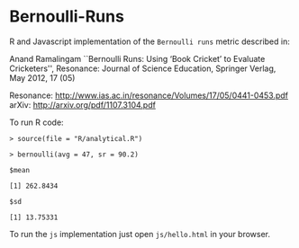# Bernoulli-Runs
R and Javascript implementation of the `Bernoulli runs` metric described in:

Anand Ramalingam ``Bernoulli Runs: Using ‘Book Cricket’ to Evaluate Cricketers'', 
Resonance: Journal of Science Education, Springer Verlag,  May 2012, 17 (05)  

Resonance: http://www.ias.ac.in/resonance/Volumes/17/05/0441-0453.pdf
arXiv: http://arxiv.org/pdf/1107.3104.pdf

To run R code:

`> source(file = "R/analytical.R")`

`> bernoulli(avg = 47, sr = 90.2)`

`$mean`

`[1] 262.8434`

`$sd`

`[1] 13.75331`

To run the `js` implementation just open `js/hello.html` in your browser.
